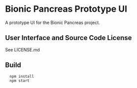 

# Bionic Pancreas Prototype UI

A prototype UI for the Bionic Pancreas project.

## User Interface and Source Code License

See LICENSE.md

## Build
```sh
  npm install
  npm start
```
